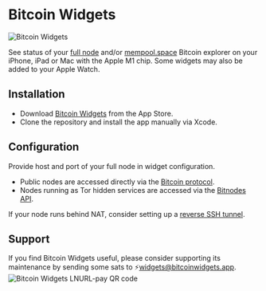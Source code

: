 # Bitcoin Widgets

![Bitcoin Widgets](https://repository-images.githubusercontent.com/503792690/78980745-cce8-428e-ba02-c81f98f0a2e0)

See status of your [full node](https://bitcoin.org/en/full-node) and/or [mempool.space](https://mempool.space) Bitcoin
explorer on your iPhone, iPad or Mac with the Apple M1 chip. Some widgets may also be added to your Apple Watch.

## Installation

* Download [Bitcoin Widgets](https://apps.apple.com/app/bitcoin-widgets/id1629041739) from the App Store.
* Clone the repository and install the app manually via Xcode.

## Configuration

Provide host and port of your full node in widget configuration.

* Public nodes are accessed directly via the [Bitcoin protocol](https://en.bitcoin.it/wiki/Protocol_documentation).
* Nodes running as Tor hidden services are accessed via the [Bitnodes API](https://bitnodes.io/api/).

If your node runs behind NAT, consider setting up a [reverse SSH tunnel](https://github.com/yanascz/bitcoind-tunnel). 

## Support

If you find Bitcoin Widgets useful, please consider supporting its maintenance by sending some sats to ⚡widgets@bitcoinwidgets.app.\
![Bitcoin Widgets LNURL-pay QR code](https://bitcoinwidgets.app/ln/pay/widgets/qr-code)
